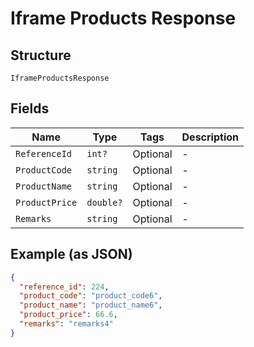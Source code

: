 
# Iframe Products Response

## Structure

`IframeProductsResponse`

## Fields

| Name | Type | Tags | Description |
|  --- | --- | --- | --- |
| `ReferenceId` | `int?` | Optional | - |
| `ProductCode` | `string` | Optional | - |
| `ProductName` | `string` | Optional | - |
| `ProductPrice` | `double?` | Optional | - |
| `Remarks` | `string` | Optional | - |

## Example (as JSON)

```json
{
  "reference_id": 224,
  "product_code": "product_code6",
  "product_name": "product_name6",
  "product_price": 66.6,
  "remarks": "remarks4"
}
```

